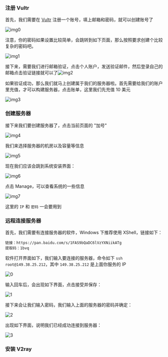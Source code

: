 ### 注册 Vultr

首先，我们需要在 [Vultr](https://www.vultr.com/?ref=8038470) 注册一个账号，填上邮箱和密码，就可以创建账号了



![img0](./pic/server/0.png)

注意，你的密码如果设置比较简单，会跳转到如下页面，那么按照要求创建个比较复杂的密码吧。

![img1](./pic/server/1.png)



接下来，需要我们进行邮箱验证，点击个人账户，发送验证邮件，然后登录自己的邮箱点击验证链接就可以了![img2](./pic/server/2.png)



如果验证成功，那么我们就马上创建属于我们的服务器啦。首先需要给我们的账户里充值，才可以构建服务器，点击账单，这里我们先充值 10 美元

![img3](./pic/server/3.png)



### 创建服务器

接下来我们要创建服务器了，点击当前页面的 "加号"

![img4](./pic/server/4.png)



我们来选择服务器的机房以及容量等信息

![img5](./pic/server/5.png)

现在我们应该会跳到系统安装界面：

![img6](./pic/server/6.png)

点击 Manage，可以查看系统的一些信息

![img7](./pic/server/7.png)

这里的 `IP` 和 `密码` 一会要用到



### 远程连接服务器

首先，我们需要有连接服务器的软件，Windows 下推荐使用 XShell，链接如下：

```
链接：https://pan.baidu.com/s/1FAS9bQaDC6lVzYXNiikATg 
提取码：1bvq 
```

软件打开界面如下，我们输入要连接的服务器，命令如下 `ssh root@149.38.25.212`，其中 `149.38.25.212` 是上面你服务的 IP

![0](./pic/ssh/0.png)

输入回车后，会出现如下界面，点击接受并保存：

![1](./pic/ssh/1.png)

接下来会让我们输入密码，我们输入上面的服务器的密码并确定：

![2](./pic/ssh/2.png)

出现如下界面，说明我们已经成功连接到服务器：

![3](./pic/ssh/3.png)



### 安装 V2ray

